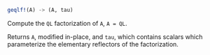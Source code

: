 ```julia
geqlf!(A) -> (A, tau)
```

Compute the `QL` factorization of `A`, `A = QL`.

Returns `A`, modified in-place, and `tau`, which contains scalars which parameterize the elementary reflectors of the factorization.
